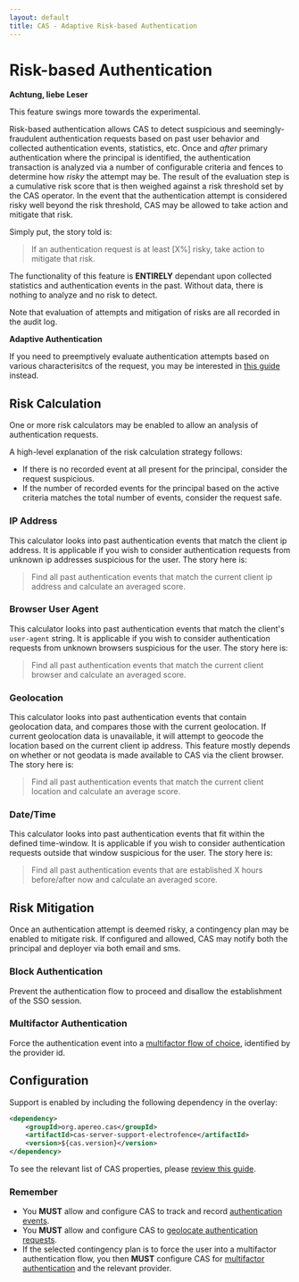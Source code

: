 ```yaml
---
layout: default
title: CAS - Adaptive Risk-based Authentication
---
```


# Risk-based Authentication

<div class="alert alert-warning"><strong>Achtung, liebe Leser</strong><p>This feature swings more towards the experimental.</p></div>

Risk-based authentication allows CAS to detect suspicious and seemingly-fraudulent authentication requests based on past user behavior
and collected authentication events, statistics, etc. Once and *after* primary authentication where the principal is identified,
the authentication transaction is analyzed via a number of configurable criteria and fences to determine how *risky* the attempt may be.
The result of the evaluation step is a cumulative risk score that is then weighed against a risk threshold set by the CAS operator.
In the event that the authentication attempt is considered risky well beyond the risk threshold, CAS may be allowed to take action and
mitigate that risk. 

Simply put, the story told is:

>If an authentication request is at least [X%] risky, take action to mitigate that risk. 

The functionality of this feature is **ENTIRELY** dependant upon collected statistics and authentication events in the past.
Without data, there is nothing to analyze and no risk to detect.

Note that evaluation of attempts and mitigation of risks are all recorded in the audit log.

<div class="alert alert-info"><strong>Adaptive Authentication</strong><p>
If you need to preemptively evaluate authentication attempts based on various characterisitcs of the request, 
you may be interested in <a href="Configuring-Adaptive-Authentication.html">this guide</a> instead.</p></div>

## Risk Calculation

One or more risk calculators may be enabled to allow an analysis of authentication requests.

A high-level explanation of the risk calculation strategy follows:

- If there is no recorded event at all present for the principal, consider the request suspicious.
- If the number of recorded events for the principal based on the active criteria matches the total number of events, consider the 
request safe.

### IP Address

This calculator looks into past authentication events that match the client ip address. It is applicable if you wish
to consider authentication requests from unknown ip addresses suspicious for the user. The story here is:

> Find all past authentication events that match the current client ip address and calculate an averaged score.

### Browser User Agent

This calculator looks into past authentication events that match the client's `user-agent` string. It is applicable if you wish
to consider authentication requests from unknown browsers suspicious for the user. The story here is:

> Find all past authentication events that match the current client browser and calculate an averaged score.

### Geolocation

This calculator looks into past authentication events that contain geolocation data, and compares those with the current geolocation.
If current geolocation data is unavailable, it will attempt to geocode the location based on the current client ip address. This feature
mostly depends on whether or not geodata is made available to CAS via the client browser.   The story here is:
                                                                                            
> Find all past authentication events that match the current client location and calculate an average score.

### Date/Time

This calculator looks into past authentication events that fit within the defined time-window. It is applicable if you wish
to consider authentication requests outside that window suspicious for the user. The story here is:

> Find all past authentication events that are established X hours before/after now and calculate an averaged score.

## Risk Mitigation

Once an authentication attempt is deemed risky, a contingency plan may be enabled to mitigate risk. If configured and allowed,
CAS may notify both the principal and deployer via both email and sms.

### Block Authentication

Prevent the authentication flow to proceed and disallow the establishment of the SSO session.

### Multifactor Authentication

Force the authentication event into a [multifactor flow of choice](Configuring-Multifactor-Authentication.md),
identified by the provider id.

## Configuration

Support is enabled by including the following dependency in the overlay:

```xml
<dependency>
    <groupId>org.apereo.cas</groupId>
    <artifactId>cas-server-support-electrofence</artifactId>
    <version>${cas.version}</version>
</dependency>
```

To see the relevant list of CAS properties, please [review this guide](Configuration-Properties.html).

### Remember

- You **MUST** allow and configure CAS to track and record [authentication events](Configuring-Authentication-Events.html).
- You **MUST** allow and configure CAS to [geolocate authentication requests](GeoTracking-Authentication-Requests.html).
- If the selected contingency plan is to force the user into a multifactor authentication flow, you then **MUST** configure CAS for 
[multifactor authentication](Configuring-Multifactor-Authentication.html) and the relevant provider.
